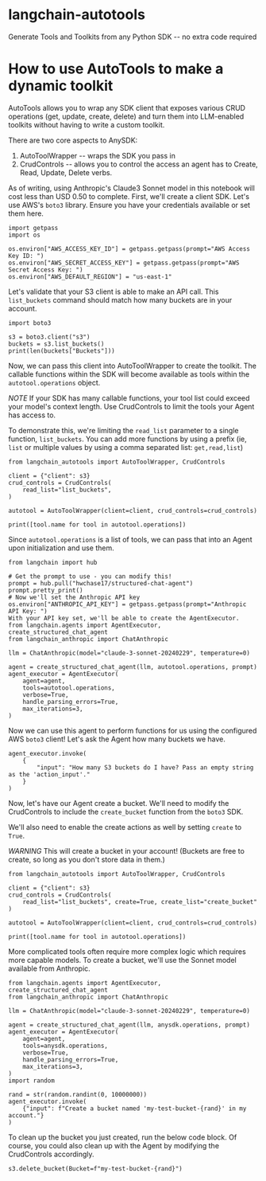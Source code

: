 # langchain-autotools
Generate Tools and Toolkits from any Python SDK -- no extra code required

# How to use AutoTools to make a dynamic toolkit

AutoTools allows you to wrap any SDK client that exposes various CRUD operations (get, update, create, delete) and turn them into LLM-enabled toolkits without having to write a custom toolkit.

There are two core aspects to AnySDK:
1. AutoToolWrapper -- wraps the SDK you pass in
2. CrudControls -- allows you to control the access an agent has to Create, Read, Update, Delete verbs.

As of writing, using Anthropic's Claude3 Sonnet model in this notebook will cost less than USD 0.50 to complete.
First, we'll create a client SDK. Let's use AWS's `boto3` library. Ensure you have your credentials available or set them here. 

```
import getpass
import os

os.environ["AWS_ACCESS_KEY_ID"] = getpass.getpass(prompt="AWS Access Key ID: ")
os.environ["AWS_SECRET_ACCESS_KEY"] = getpass.getpass(prompt="AWS Secret Access Key: ")
os.environ["AWS_DEFAULT_REGION"] = "us-east-1"
```

Let's validate that your S3 client is able to make an API call. This `list_buckets` command should match how many buckets are in your account.

```
import boto3

s3 = boto3.client("s3")
buckets = s3.list_buckets()
print(len(buckets["Buckets"]))
```

Now, we can pass this client into AutoToolWrapper to create the toolkit. The callable functions within the SDK will become available as tools within the `autotool.operations` object.

_NOTE_ If your SDK has many callable functions, your tool list could exceed your model's context length. Use CrudControls to limit the tools your Agent has access to.

To demonstrate this, we're limiting the `read_list` parameter to a single function, `list_buckets`. You can add more functions by using a prefix (ie, `list` or multiple values by using a comma separated list: `get,read,list`)

```
from langchain_autotools import AutoToolWrapper, CrudControls

client = {"client": s3}
crud_controls = CrudControls(
    read_list="list_buckets",
)

autotool = AutoToolWrapper(client=client, crud_controls=crud_controls)

print([tool.name for tool in autotool.operations])
```

Since `autotool.operations` is a list of tools, we can pass that into an Agent upon initialization and use them.

```
from langchain import hub

# Get the prompt to use - you can modify this!
prompt = hub.pull("hwchase17/structured-chat-agent")
prompt.pretty_print()
# Now we'll set the Anthropic API key
os.environ["ANTHROPIC_API_KEY"] = getpass.getpass(prompt="Anthropic API Key: ")
With your API key set, we'll be able to create the AgentExecutor.
from langchain.agents import AgentExecutor, create_structured_chat_agent
from langchain_anthropic import ChatAnthropic

llm = ChatAnthropic(model="claude-3-sonnet-20240229", temperature=0)

agent = create_structured_chat_agent(llm, autotool.operations, prompt)
agent_executor = AgentExecutor(
    agent=agent,
    tools=autotool.operations,
    verbose=True,
    handle_parsing_errors=True,
    max_iterations=3,
)
```

Now we can use this agent to perform functions for us using the configured AWS `boto3` client! Let's ask the Agent how many buckets we have.

```
agent_executor.invoke(
    {
        "input": "How many S3 buckets do I have? Pass an empty string as the 'action_input'."
    }
)
```
Now, let's have our Agent create a bucket. We'll need to modify the CrudControls to include the `create_bucket` function from the `boto3` SDK.

We'll also need to enable the create actions as well by setting `create` to `True`.

_WARNING_ This will create a bucket in your account! (Buckets are free to create, so long as you don't store data in them.)

```
from langchain_autotools import AutoToolWrapper, CrudControls

client = {"client": s3}
crud_controls = CrudControls(
    read_list="list_buckets", create=True, create_list="create_bucket"
)

autotool = AutoToolWrapper(client=client, crud_controls=crud_controls)

print([tool.name for tool in autotool.operations])
```

More complicated tools often require more complex logic which requires more capable models. To create a bucket, we'll use the Sonnet model available from Anthropic.

```
from langchain.agents import AgentExecutor, create_structured_chat_agent
from langchain_anthropic import ChatAnthropic

llm = ChatAnthropic(model="claude-3-sonnet-20240229", temperature=0)

agent = create_structured_chat_agent(llm, anysdk.operations, prompt)
agent_executor = AgentExecutor(
    agent=agent,
    tools=anysdk.operations,
    verbose=True,
    handle_parsing_errors=True,
    max_iterations=3,
)
import random

rand = str(random.randint(0, 10000000))
agent_executor.invoke(
    {"input": f"Create a bucket named 'my-test-bucket-{rand}' in my account."}
)
```

To clean up the bucket you just created, run the below code block. Of course, you could also clean up with the Agent by modifying the CrudControls accordingly. 

```
s3.delete_bucket(Bucket=f"my-test-bucket-{rand}")
```